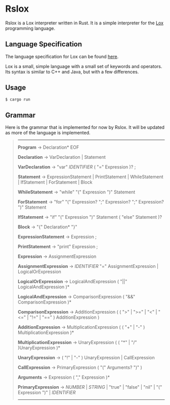 # Rslox

Rslox is a Lox interpreter written in Rust. It is a simple interpreter for the [Lox](https://github.com/munificent/craftinginterpreters) programming language.

## Language Specification

The language specification for Lox can be found [here](https://craftinginterpreters.com/).

Lox is a small, simple language with a small set of keywords and operators. Its syntax is similar to C++ and Java, but with a few differences.


## Usage

```bash
$ cargo run
```

## Grammar 

Here is the grammar that is implemented for now by Rslox. It will be updated as more of the language is implemented.

>---
> **Program** -> Declaration\* EOF
>
>**Declaration** -> VarDeclaration | Statement
>
>**VarDeclaration** -> "var" *IDENTIFIER* ( "=" Expression )? ;
>
>**Statement** -> ExpressionStatement | PrintStatement | WhileStatement | IfStatement | ForStatement | Block
>
>**WhileStatement** -> "while" "(" Expression ")" Statement
>
>**ForStatement** -> "for" "(" Expression? ";" Expression? ";" Expression? ")" Statement
>
>**IfStatement** -> "if" "(" Expression ")" Statement ( "else" Statement )?
>
>**Block** -> "{" Declaration\* "}"
>
>**ExpressionStatement** -> Expression ;
>
>**PrintStatement** -> "print" Expression ;
>
>**Expression** -> AssignmentExpression
>
>**AssignmentExpression** -> *IDENTIFIER* "=" AssignmentExpression | LogicalOrExpression 
>
>**LogicalOrExpression** -> LogicalAndExpression ( "||" LogicalAndExpression )\*
>
>**LogicalAndExpression** -> ComparisonExpression ( "&&" ComparisonExpression )\*
>
>**ComparisonExpression** -> AdditionExpression ( ( ">" | ">=" | "<" | "<=" | "!=" | "==" ) AdditionExpression )
>
>**AdditionExpression** -> MultiplicationExpression ( ( "+" | "-" ) MultiplicationExpression )\*
>
>**MultiplicationExpression** -> UnaryExpression ( ( "\*" | "/" )UnaryExpression )\*
>
>**UnaryExpression** -> ( "!" | "-" ) UnaryExpression | CallExpression
>
>**CallExpression** -> PrimaryExpression ( "(" Arguments? ")" )
>
>**Arguments** -> Expression ( "," Expression )\*
>
>**PrimaryExpression** -> *NUMBER* | *STRING* | "true" | "false" | "nil" | "(" Expression ")" | *IDENTIFIER*
>
>---